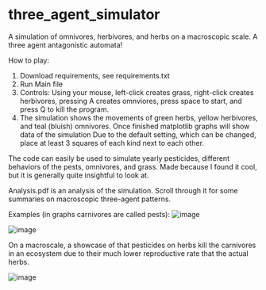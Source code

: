 # three_agent_simulator
A simulation of omnivores, herbivores, and herbs on a macroscopic scale. A three agent antagonistic automata!

How to play:
1. Download requirements, see requirements.txt
2. Run Main file
3. Controls: Using your mouse, left-click creates grass, right-click creates herbivores, pressing A creates omnviores, press space to start, and press Q to kill the program.
4. The simulation shows the movements of green herbs, yellow herbivores, and teal (bluish) omnivores. Once finished matplotlib graphs will show data of the simulation
Due to the default setting, which can be changed, place at least 3 squares of each kind next to each other.

The code can easily be used to simulate yearly pesticides, different behaviors of the pests, omnivores, and grass. Made because I found it cool, but it is generally quite insightful to look at. 

Analysis.pdf is an analysis of the simulation. Scroll through it for some summaries on macroscopic three-agent patterns.

Examples (in graphs carnivores are called pests):
![image](https://github.com/user-attachments/assets/f3535808-cd9d-48fd-9807-1372c0706e35)

![image](https://github.com/user-attachments/assets/7a713231-730c-46e7-9640-afd86066c2f2)

On a macroscale, a showcase of that pesticides on herbs kill the carnivores in an ecosystem due to their much lower reproductive rate that the actual herbs. 

![image](https://github.com/user-attachments/assets/fa7fe034-0dc7-4919-8c65-9d2e74401778)
